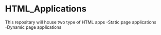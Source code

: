# HTML_Applications

This repositary will house two type of HTML apps
  -Static page applications
  -Dynamic page applications
